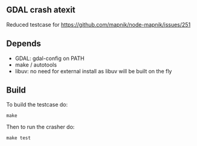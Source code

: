 ## GDAL crash atexit

Reduced testcase for https://github.com/mapnik/node-mapnik/issues/251

## Depends

 - GDAL: gdal-config on PATH
 - make / autotools
 - libuv: no need for external install as libuv will be built on the fly

## Build

To build the testcase do:

    make

Then to run the crasher do:

    make test